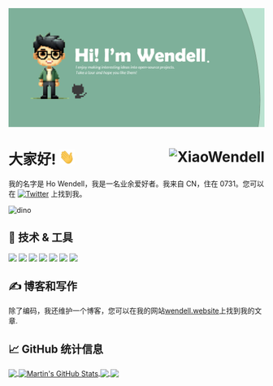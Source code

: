<!-- 更多关于制作GitHub配置文件README的信息、技巧和窍门可以在我的文章中找到：https://towardsdatascience.com/build-a-stunning-readme-for-your-github-profile-9b80434fe5d7 -->

[![Header](https://raw.githubusercontent.com/XiaoWendell/XiaoWendell/master/images/readme_header.png 'Header')](https://wendell.website/)

# 大家好! <img src="https://raw.githubusercontent.com/XiaoWendell/XiaoWendell/master/images/wave.gif" width="30px" height="30px" /><img align="right" src="https://profile-counter.glitch.me/XiaoWendell/count.svg" alt="XiaoWendell" />

我的名字是 Ho Wendell，我是一名业余爱好者。我来自 CN，住在 0731。您可以在 [![Twitter][3.1]][1] 上找到我。

![dino](https://raw.githubusercontent.com/XiaoWendell/ProjectAssets/master/images/GIF/dino.gif 'dino')

## 🔧 技术 & 工具

![](https://img.shields.io/badge/OS-Linux-informational?style=flat&logo=linux&logoColor=white&color=2bbc8a)
![](https://img.shields.io/badge/Editor-Rstudio_IDEA-informational?style=flat&logo=intellij-idea&logoColor=white&color=2bbc8a)
![](https://img.shields.io/badge/Code-Python-informational?style=flat&logo=python&logoColor=white&color=2bbc8a)
![](https://img.shields.io/badge/Code-Matlab-informational?style=flat&logo=go&logoColor=white&color=2bbc8a)
![](https://img.shields.io/badge/Shell-Bash-informational?style=flat&logo=gnu-bash&logoColor=white&color=2bbc8a)
![](https://img.shields.io/badge/Tools-MySQL-informational?style=flat&logo=postgresql&logoColor=white&color=2bbc8a)
![](https://img.shields.io/badge/Cloud-Digital_Ocean-informational?style=flat&logo=digitalocean&logoColor=white&color=2bbc8a)

## &#x270d; 博客和写作

除了编码，我还维护一个博客，您可以在我的网站[wendell.website](https://wendell.website/)上找到我的文章.

<!-- 以下是我最近的一些文章示例： -->
<!-- BLOG-POST-LIST:START -->

<!-- BLOG-POST-LIST:END -->

## &#x1f4c8; GitHub 统计信息

<a href="https://github.com/XiaoWendell/XiaoWendell">
  <img align="center" src="https://github-readme-stats.vercel.app/api/top-langs/?username=XiaoWendell&hide=java,html,tex&title_color=ffffff&text_color=c9cacc&icon_color=2bbc8a&bg_color=1d1f21&langs_count=3" />
</a>

<a href="https://github.com/XiaoWendell/XiaoWendell">
  <img align="center" src="https://github-readme-stats.vercel.app/api?username=XiaoWendell&show_icons=true&line_height=27&count_private=true&title_color=ffffff&text_color=c9cacc&icon_color=2bbc8a&bg_color=1d1f21" alt="Martin's GitHub Stats" />
</a>

<a href="https://github.com/XiaoWendell/XiaoWendell.github.io">
  <img align="center" src="https://github-readme-stats.vercel.app/api/pin/?username=XiaoWendell&repo=XiaoWendell.github.io&title_color=ffffff&text_color=c9cacc&icon_color=2bbc8a&bg_color=1d1f21" />
</a>

<a href="https://github.com/XiaoWendell/ProjectAssets">
  <img align="center" src="https://github-readme-stats.vercel.app/api/pin/?username=XiaoWendell&repo=ProjectAssets&title_color=ffffff&text_color=c9cacc&icon_color=2bbc8a&bg_color=1d1f21" />
</a>

<!-- 社交媒体图标链接 -->

<!-- 带有填充的图标 -->

[1.1]: http://i.imgur.com/tXSoThF.png '带填充的 Twitter 图标'
[2.1]: http://i.imgur.com/0o48UoR.png '带填充的 GitHub 图标'
[3.1]: https://raw.githubusercontent.com/XiaoWendell/ProjectAssets/master/images/SVG/x_16.svg '我的 x 图标'

<!-- 不带填充的图标 -->

[1.2]: http://i.imgur.com/wWzX9uB.png '不带填充的 Twitter 图标'
[2.2]: http://i.imgur.com/9I6NRUm.png '不带填充的 GitHub 图标'

<!-- 链接到您的社交媒体账户 -->

[1]: https://x.com/Xiao_Bard
[2]: https://github.com/XiaoWendell

<!-- 资源 -->
<!-- 图标：https://simpleicons.org/ -->
<!-- GitHub 统计信息：https://github.com/anuraghazra/github-readme-stats -->
<!-- Emoji：https://emojipedia.org/emoji/ -->
<!-- HTML Emoji：https://www.fileformat.info/index.htm -->
<!-- Shields：https://shields.io/ -->
<!-- 优秀的 GitHub 个人资料 README：https://github.com/abhisheknaiidu/awesome-github-profile-readme -->
